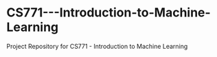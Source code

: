 # CS771---Introduction-to-Machine-Learning
Project Repository for CS771 - Introduction to Machine Learning

